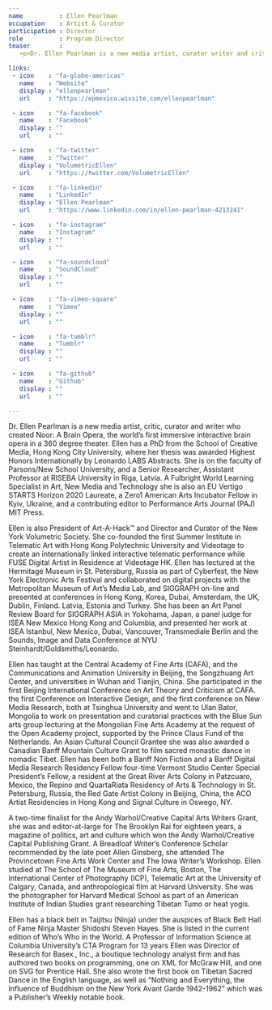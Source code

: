 ```yaml
---
name          : Ellen Pearlman
occupation    : Artist & Curator
participation : Director
role          : Program Director
teaser        :
   <p>Dr. Ellen Pearlman is a new media artist, curator writer and critic. A Fulbright World Learning Specialist in Art, New Media and Technology, she received a prestigious European Union Vertigo STARTS Laureate Award to develop her new AI Brain Opera, based on the work of her first brain Opera “Noor”, an interactive immersive performance in a 360&deg; theater. Ellen is on faculty at Parsons/New School University, and Senior Assistant Research Professor at RISEBA University in Riga, Latvia, and a contributing editor to Performance Arts Journal (MIT Press). She is also President of Art-A-Hack&trade; and Director of the Volumetric Society of New York.</p>

links:
 - icon    : "fa-globe-americas"
   name    : "Website"
   display : "ellenpearlman"
   url     : "https://epmexico.wixsite.com/ellenpearlman"

 - icon    : "fa-facebook"
   name    : "Facebook"
   display : ""
   url     : ""

 - icon    : "fa-twitter"
   name    : "Twitter"
   display : "VolumetricEllen"
   url     : "https://twitter.com/VolumetricEllen"

 - icon    : "fa-linkedin"
   name    : "LinkedIn"
   display : "Ellen Pearlman"
   url     : "https://www.linkedin.com/in/ellen-pearlman-4213241"

 - icon    : "fa-instagram"
   name    : "Instagram"
   display : ""
   url     : ""

 - icon    : "fa-soundcloud"
   name    : "SoundCloud"
   display : ""
   url     : ""

 - icon    : "fa-vimeo-square"
   name    : "Vimeo"
   display : ""
   url     : ""

 - icon    : "fa-tumblr"
   name    : "Tumblr"
   display : ""
   url     : ""

 - icon    : "fa-github"
   name    : "Github"
   display : ""
   url     : ""

---
```

Dr. Ellen Pearlman is a new media artist, critic, curator and writer who created Noor: A Brain Opera, the world’s first immersive interactive brain opera in a 360 degree theater. Ellen has a PhD from the School of Creative Media, Hong Kong City University, where her thesis was awarded Highest Honors Internationally by Leonardo LABS Abstracts. She is on the faculty of Parsons/New School University, and a Senior Researcher, Assistant Professor at RISEBA University in Riga, Latvia. A Fulbright World Learning Specialist in Art, New Media and Technology she is also an EU Vertigo STARTS Horizon 2020 Laureate, a Zero1 American Arts Incubator Fellow in Kyiv, Ukraine, and a contributing editor to Performance Arts Journal (PAJ) MIT Press.

Ellen is also President of Art-A-Hack™ and Director and Curator of the New York Volumetric Society. She co-founded the first Summer Institute in Telematic Art with Hong Kong Polytechnic University and Videotage to create an internationally linked  interactive telematic performance while FUSE Digital Artist in Residence at Videotage HK. Ellen has lectured at the Hermitage Museum in St. Petersburg, Russia as part of Cyberfest, the New York Electronic Arts Festival and collaborated on digital projects with the Metropolitan Museum of Art’s Media Lab, and SIGGRAPH on-line and presented at conferences in Hong Kong, Korea, Dubai, Amsterdam, the UK, Dublin, Finland. Latvia, Estonia and Turkey. She has been an Art Panel Review Board for SIGGRAPH ASIA in Yokohama, Japan, a panel judge for ISEA New Mexico Hong Kong and Columbia, and presented her work at ISEA Istanbul, New Mexico, Dubai, Vancouver, Transmediale Berlin and the Sounds, Image and Data Conference at NYU Steinhardt/Goldsmiths/Leonardo.

Ellen has taught at the Central Academy of Fine Arts (CAFA), and the Communications and Animation University in Beijing, the Songzhuang Art Center, and universities in Wuhan and Tianjin, China. She participated in the first Beijing International Conference on Art Theory and Criticism at CAFA. the first Conference on Interactive Design, and the first conference on New Media Research, both at Tsinghua University and went to Ulan Bator, Mongolia to work on presentation and curatorial practices with the Blue Sun arts group lecturing at the Mongolian Fine Arts Academy at the request of the Open Academy project, supported by the Prince Claus Fund of the Netherlands. An Asian Cultural Council Grantee she was also awarded a Canadian Banff Mountain Culture Grant to film sacred monastic dance in nomadic Tibet. Ellen has been both a Banff Non Fiction and a Banff Digital Media Research Residency Fellow four-time Vermont Studio Center Special President’s Fellow, a resident at the Great River Arts Colony in Patzcuaro, Mexico, the Repino and QuartaRiata Residency of Arts & Technology in St. Petersburg, Russia, the Red Gate Artist Colony in Beijing, China, the ACO Artist Residencies in Hong Kong and Signal Culture in Oswego, NY.

A two-time finalist for the Andy Warhol/Creative Capital Arts Writers Grant, she was and editor-at-large for The Brooklyn Rai for eighteen years, a magazine of politics, art and culture which won the Andy Warhol/Creative Capital Publishing Grant. A Breadloaf Writer’s Conference Scholar recommended by the late poet Allen Ginsberg, she attended The Provincetown Fine Arts Work Center and The Iowa Writer’s Workshop. Ellen studied at The School of The Museum of Fine Arts, Boston, The International Center of Photography (ICP), Telematic Art at the University of Calgary, Canada, and anthropological film at Harvard University. She was the photographer for Harvard Medical School as part of an American Institute of Indian Studies grant researching Tibetan Tumo or heat yogis.

Ellen has a black belt in Taijitsu (Ninja) under the auspices of Black Belt Hall of Fame Ninja Master Shidoshi Steven Hayes. She is listed in the current edition of Who’s Who in the World. A Professor of Information Science at Columbia University’s CTA Program for 13 years Ellen was Director of Research for Basex., Inc., a boutique technology analyst firm and has authored two books on programming, one on XML for McGraw Hill, and one on SVG for Prentice Hall. She also wrote the first book on Tibetan Sacred Dance in the English language, as well as “Nothing and Everything, the Influence of Buddhism on the New York Avant Garde 1942-1962” which was a Publisher’s Weekly notable book.
